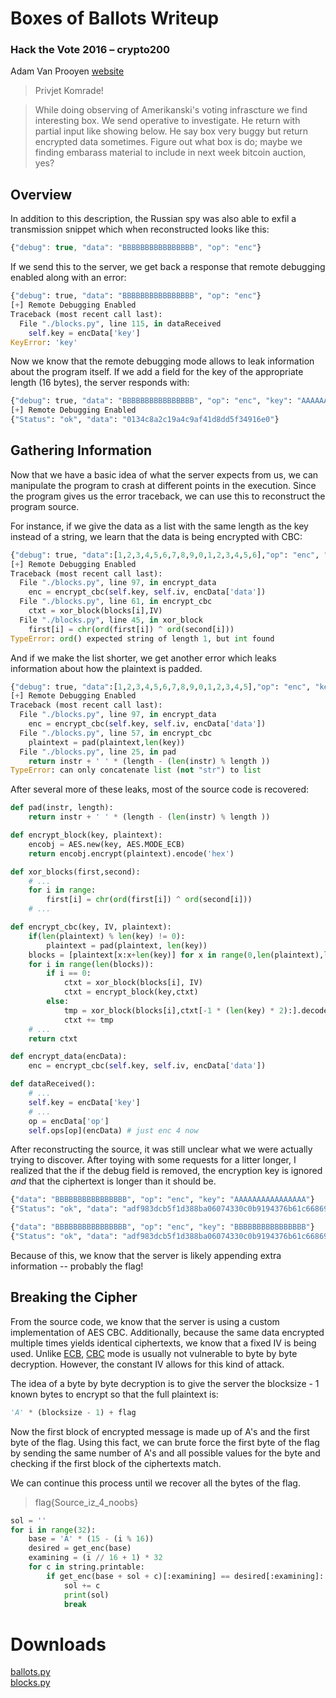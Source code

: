 # Boxes of Ballots Writeup
### Hack the Vote 2016 – crypto200

Adam Van Prooyen [website](http://van.prooyen.com/cryptography/2016/11/06/Boxes-of-Ballots-Writeup.html)

> Privjet Komrade!

> While doing observing of Amerikanski's voting infrascture we find interesting box. We send operative to investigate. He return with partial input like showing below. He say box very buggy but return encrypted data sometimes. Figure out what box is do; maybe we finding embarass material to include in next week bitcoin auction, yes?

## Overview

In addition to this description, the Russian spy was also able to exfil a transmission snippet which when reconstructed looks like this:

``` javascript
{"debug": true, "data": "BBBBBBBBBBBBBBBB", "op": "enc"}
```

If we send this to the server, we get back a response that remote debugging enabled along with an error:

``` python
{"debug": true, "data": "BBBBBBBBBBBBBBBB", "op": "enc"}
[+] Remote Debugging Enabled
Traceback (most recent call last):
  File "./blocks.py", line 115, in dataReceived
    self.key = encData['key']
KeyError: 'key'
```

Now we know that the remote debugging mode allows to leak information about the program itself. If we add a field for the key of the appropriate length (16 bytes), the server responds with:

``` python
{"debug": true, "data": "BBBBBBBBBBBBBBBB", "op": "enc", "key": "AAAAAAAAAAAAAAAA"}
[+] Remote Debugging Enabled
{"Status": "ok", "data": "0134c8a2c19a4c9af41d8dd5f34916e0"}
```

## Gathering Information

Now that we have a basic idea of what the server expects from us, we can manipulate the program to crash at different points in the execution. Since the program gives us the error traceback, we can use this to reconstruct the program source.

For instance, if we give the data as a list with the same length as the key instead of a string, we learn that the data is being encrypted with CBC:

``` python
{"debug": true, "data":[1,2,3,4,5,6,7,8,9,0,1,2,3,4,5,6],"op": "enc", "key": "AAAAAAAAAAAAAAAA"}
[+] Remote Debugging Enabled
Traceback (most recent call last):
  File "./blocks.py", line 97, in encrypt_data
    enc = encrypt_cbc(self.key, self.iv, encData['data'])
  File "./blocks.py", line 61, in encrypt_cbc
    ctxt = xor_block(blocks[i],IV)
  File "./blocks.py", line 45, in xor_block
    first[i] = chr(ord(first[i]) ^ ord(second[i]))
TypeError: ord() expected string of length 1, but int found
```

And if we make the list shorter, we get another error which leaks information about how the plaintext is padded.

``` python
{"debug": true, "data":[1,2,3,4,5,6,7,8,9,0,1,2,3,4,5],"op": "enc", "key": "AAAAAAAAAAAAAAAA"}
[+] Remote Debugging Enabled
Traceback (most recent call last):
  File "./blocks.py", line 97, in encrypt_data
    enc = encrypt_cbc(self.key, self.iv, encData['data'])
  File "./blocks.py", line 57, in encrypt_cbc
    plaintext = pad(plaintext,len(key))
  File "./blocks.py", line 25, in pad
    return instr + ' ' * (length - (len(instr) % length ))
TypeError: can only concatenate list (not "str") to list
```

After several more of these leaks, most of the source code is recovered:

``` python
def pad(instr, length):
    return instr + ' ' * (length - (len(instr) % length ))

def encrypt_block(key, plaintext):
    encobj = AES.new(key, AES.MODE_ECB)
    return encobj.encrypt(plaintext).encode('hex')

def xor_blocks(first,second):
    # ...
    for i in range:
        first[i] = chr(ord(first[i]) ^ ord(second[i]))
    # ...

def encrypt_cbc(key, IV, plaintext):
    if(len(plaintext) % len(key) != 0):
        plaintext = pad(plaintext, len(key))
    blocks = [plaintext[x:x+len(key)] for x in range(0,len(plaintext),len(key))]
    for i in range(len(blocks)):
        if i == 0:
            ctxt = xor_block(blocks[i], IV)
            ctxt = encrypt_block(key,ctxt)
        else:
            tmp = xor_block(blocks[i],ctxt[-1 * (len(key) * 2):].decode('hex')) #len(key) * 2 because ctxt is an ASCII string that we convert to "raw" binary.
            ctxt += tmp
    # ...
    return ctxt

def encrypt_data(encData):
    enc = encrypt_cbc(self.key, self.iv, encData['data'])

def dataReceived():
    # ...
    self.key = encData['key']
    # ...
    op = encData['op']
    self.ops[op](encData) # just enc 4 now
```

After reconstructing the source, it was still unclear what we were actually trying to discover. After toying with some requests for a litter longer, I realized that the if the debug field is removed, the encryption key is ignored *and* that the ciphertext is longer than it should be.

``` python
{"data": "BBBBBBBBBBBBBBBB", "op": "enc", "key": "AAAAAAAAAAAAAAAA"}
{"Status": "ok", "data": "adf983dcb5f1d388ba06074330c0b9194376b61c668693277c00a5f3649fdea4b7f7e2e12ce6610fd54de6768483bcb5"}

{"data": "BBBBBBBBBBBBBBBB", "op": "enc", "key": "BBBBBBBBBBBBBBBB"}
{"Status": "ok", "data": "adf983dcb5f1d388ba06074330c0b9194376b61c668693277c00a5f3649fdea4b7f7e2e12ce6610fd54de6768483bcb5"}
```

Because of this, we know that the server is likely appending extra information -- probably the flag!

## Breaking the Cipher

From the source code, we know that the server is using a custom implementation of AES CBC. Additionally, because the same data encrypted multiple times yields identical ciphertexts, we know that a fixed IV is being used. Unlike [ECB](https://en.wikipedia.org/wiki/Block_cipher_mode_of_operation#Electronic_Codebook_.28ECB.29), [CBC](https://en.wikipedia.org/wiki/Block_cipher_mode_of_operation#CBC) mode is usually not vulnerable to byte by byte decryption. However, the constant IV allows for this kind of attack. 

The idea of a byte by byte decryption is to give the server the blocksize - 1 known bytes to encrypt so that the full plaintext is:

``` python
'A' * (blocksize - 1) + flag
```

Now the first block of encrypted message is made up of A's and the first byte of the flag. Using this fact, we can brute force the first byte of the flag by sending the same number of A's and all possible values for the byte and checking if the first block of the ciphertexts match.

We can continue this process until we recover all the bytes of the flag.

> flag{Source_iz_4_noobs}

``` python
sol = ''
for i in range(32):
    base = 'A' * (15 - (i % 16))
    desired = get_enc(base)
    examining = (i // 16 + 1) * 32
    for c in string.printable:
        if get_enc(base + sol + c)[:examining] == desired[:examining]:
            sol += c
            print(sol)
            break
```

# Downloads
[ballots.py](ballots.py)  
[blocks.py](blocks.py)